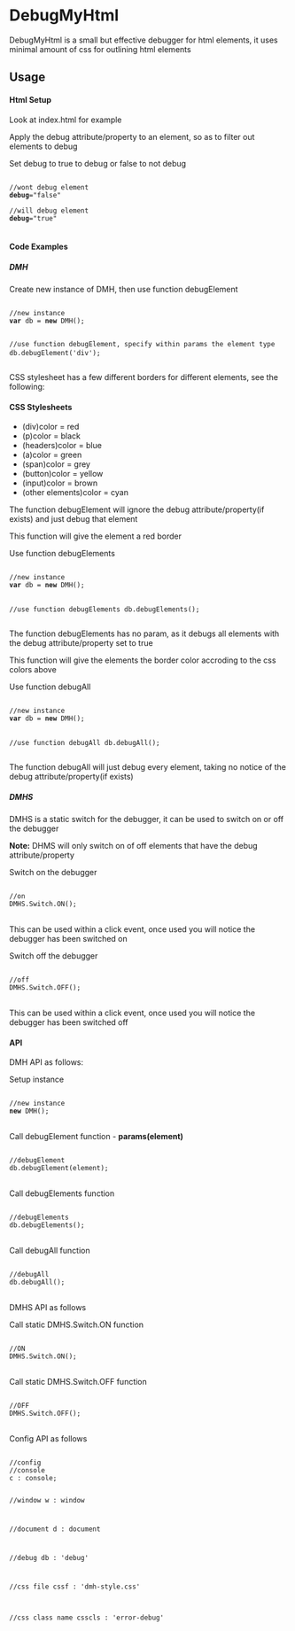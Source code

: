 DebugMyHtml
===========

DebugMyHtml is a small but effective debugger for html elements, it uses minimal amount of css for outlining html elements

## Usage ##

#### Html Setup ####
<p>Look at index.html for example</p>

<p>Apply the debug attribute/property to an element, so as to filter out elements to debug</p>

<p>Set debug to true to debug or false to not debug</p>

<pre>
<code>
//wont debug element
<b>debug</b>="false"
    
//will debug element
<b>debug</b>="true"
</code>
</pre>

#### Code Examples ####
##### DMH #####
<p>Create new instance of DMH, then use function debugElement</p>
<pre>
<code>
//new instance
<b>var</b> db = <b>new</b> DMH();

//use function debugElement, specify within params the element type
db.debugElement('div');
</code>
</pre>

<p>CSS stylesheet has a few different borders for different elements, see the following:</p>

#### CSS Stylesheets ####
<ul>
  <li>
  (div)color = red
  </li>
  <li>
  (p)color = black
  </li>
  <li>
  (headers)color = blue
  </li>
  <li>
  (a)color = green
  </li>
  <li>
  (span)color = grey
  </li>
  <li>
  (button)color = yellow
  </li>
  <li>
  (input)color = brown
  </li>
  <li>
  (other elements)color = cyan
  </li>
</ul>

<p>The function debugElement will ignore the debug attribute/property(if exists) and just debug that element</p>
<p>This function will give the element a red border</p>

<p>Use function debugElements</p>
<pre>
<code>
//new instance
<b>var</b> db = <b>new</b> DMH();

//use function debugElements
db.debugElements();
</code>
</pre>
<p>The function debugElements has no param, as it debugs all elements with the debug attribute/property set to true</p>
<p>This function will give the elements the border color accroding to the css colors above</p>

<p>Use function debugAll</p>
<pre>
<code>
//new instance
<b>var</b> db = <b>new</b> DMH();

//use function debugAll
db.debugAll();
</code>
</pre>
<p>The function debugAll will just debug every element, taking no notice of the debug attribute/property(if exists)</p>

##### DMHS #####
<p>DMHS is a static switch for the debugger, it can be used to switch on or off the debugger</p>
<p><b>Note:</b> DHMS will only switch on of off elements that have the debug attribute/property</p>

<p>Switch on the debugger</p>
<pre>
<code>
//on
DMHS.Switch.ON();
</code>
</pre>
<p>This can be used within a click event, once used you will notice the debugger has been switched on</p>

<p>Switch off the debugger</p>
<pre>
<code>
//off
DMHS.Switch.OFF();
</code>
</pre>
<p>This can be used within a click event, once used you will notice the debugger has been switched off</p>

#### API ####
<p>DMH API as follows:</p>
<p>Setup instance</p>
<pre>
<code>
//new instance
<b>new </b>DMH();
</code>
</pre>
<p>Call debugElement function - <b>params(element)</b></p>
<pre>
<code>
//debugElement
db.debugElement(element);
</code>
</pre>
<p>Call debugElements function</p>
<pre>
<code>
//debugElements
db.debugElements();
</code>
</pre>
<p>Call debugAll function</p>
<pre>
<code>
//debugAll
db.debugAll();
</code>
</pre>

<p>DMHS API as follows</p>
<p>Call static DMHS.Switch.ON function</p>
<pre>
<code>
//ON
DMHS.Switch.ON();
</code>
</pre>
<p>Call static DMHS.Switch.OFF function</p>
<pre>
<code>
//OFF
DMHS.Switch.OFF();
</code>
</pre>

<p>Config API as follows</p>
<pre>
<code>
//config
//console
c : console;

//window
w : window

//document
d : document

//debug
db : 'debug'

//css file
cssf : 'dmh-style.css'

//css class name
csscls : 'error-debug'
</code>
</pre>
